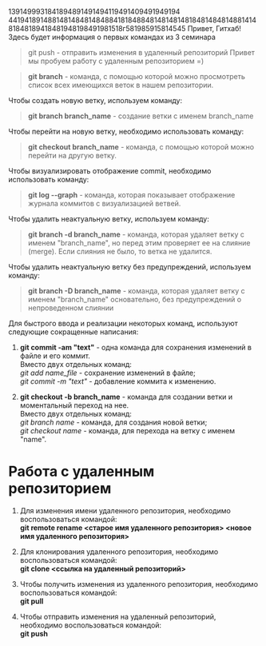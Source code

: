 1391499931841894891491494119491409491949194
4419418914881481484814848841818488481481481481848148481488141481848189418481948198491981518г581985915814545
Привет, Гитхаб! Здесь будет информация о первых командах из 3 семинара
> git push - отправить изменения в удаленный репозиторий 
Привет мы пробуем работу с удаленным репозиторием =)

> **git branch** - команда, с помощью которой можно просмотреть список всех имеющихся веток в нашем репозитории.

Чтобы создать новую ветку, используем команду:

> **git branch branch_name** - создание ветки с именем branch_name

Чтобы перейти на новую ветку, необходимо использовать команду:
> **git checkout branch_name** - команда, с помощью которой можно перейти на другую ветку.

Чтобы визуализировать отображение commit, необходимо  использовать команду:
> **git log --graph** - команда, которая показывает отображение журнала коммитов с визуализацией ветвей.

Чтобы удалить неактуальную ветку, используем команду:
> **git branch -d branch_name** - команда, которая удаляет ветку с именем "branch_name", но перед этим проверяет ее на слияние (merge). Если слияния не было, то ветка не удалится.

Чтобы удалить неактуальную ветку без предупреждений, используем команду:
> **git branch -D branch_name** - команда, которая удаляет ветку с именем "branch_name" основательно, без предупреждений о непроведенном слиянии

Для быстрого ввода и реализации некоторых команд, используют следующие сокращенные написания:    
1. **git commit -am "text"** - одна команда для сохранения изменений в файле и его коммит.    
Вместо двух отдельных команд:    
*git add name_file* - сохранение изменений в файле;    
*git commit -m "text"* - добавление коммита к изменению.

2. **git checkout -b branch_name** - команда для создании ветки и моментальный переход на нее.    
Вместо двух отдельных команд:    
*git branch name* - команда, для создания новой ветки;    
*git checkout name* - команда, для перехода на ветку с именем "name".

# Работа с удаленным репозиторием

1. Для изменения имени удаленного репозитория, необходимо воспользоваться командой:    
**git remote rename <старое имя удаленного репозитория> <новое имя удаленного репозитория>**    

2. Для клонирования удаленного репозитория, необходимо воспользоваться командой:    
**git clone <ссылка на удаленный репозиторий>**   

3. Чтобы получить изменения из удаленного репозитория, необходимо воспользоваться командой:    
**git pull**    

4. Чтобы отправить изменения на удаленный репозиторий, необходимо воспользоваться командой:    
**git push**    